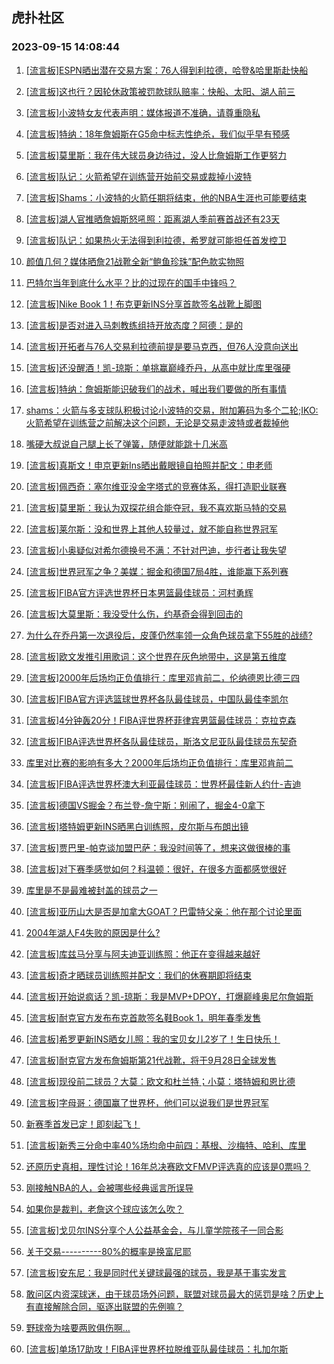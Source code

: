 ## 虎扑社区 
### 2023-09-15 14:08:44

1. [[流言板]ESPN晒出潜在交易方案：76人得到利拉德，哈登&哈里斯赴快船](https://bbs.hupu.com/62109647.html)

2. [[流言板]这也行？因轮休政策被罚款球队赔率：快船、太阳、湖人前三](https://bbs.hupu.com/62108368.html)

3. [[流言板]小波特女友代表声明：媒体报道不准确，请尊重隐私](https://bbs.hupu.com/62110660.html)

4. [[流言板]特纳：18年詹姆斯在G5命中标志性绝杀，我们似乎早有预感](https://bbs.hupu.com/62109474.html)

5. [[流言板]莫里斯：我在伟大球员身边待过，没人比詹姆斯工作更努力](https://bbs.hupu.com/62107676.html)

6. [[流言板]队记：火箭希望在训练营开始前交易或裁掉小波特](https://bbs.hupu.com/62107680.html)

7. [[流言板]Shams：小波特的火箭任期将结束，他的NBA生涯也可能要结束](https://bbs.hupu.com/62108455.html)

8. [[流言板]湖人官推晒詹姆斯怒吼照：距离湖人季前赛首战还有23天](https://bbs.hupu.com/62107533.html)

9. [[流言板]队记：如果热火无法得到利拉德，希罗就可能担任首发控卫](https://bbs.hupu.com/62109880.html)

10. [颜值几何？媒体晒詹21战靴全新“鲍鱼珍珠”配色款实物照](https://bbs.hupu.com/62108231.html)

11. [巴特尔当年到底什么水平？比的过现在的国手中锋吗？](https://bbs.hupu.com/62109074.html)

12. [[流言板]Nike Book 1！布克更新INS分享首款签名战靴上脚图](https://bbs.hupu.com/62109080.html)

13. [[流言板]是否对进入马刺教练组持开放态度？阿德：是的](https://bbs.hupu.com/62108779.html)

14. [[流言板]开拓者与76人交易利拉德前提是要马克西，但76人没意向送出](https://bbs.hupu.com/62108556.html)

15. [[流言板]还没醒酒！凯-琼斯：单挑赢巅峰乔丹，从高中就比库里强硬](https://bbs.hupu.com/62108163.html)

16. [[流言板]特纳：詹姆斯能识破我们的战术，喊出我们要做的所有事情](https://bbs.hupu.com/62109171.html)

17. [shams：火箭与多支球队积极讨论小波特的交易，附加筹码为多个二轮;IKO:火箭希望在训练营之前解决这个问题，无论是交易走波特或者裁掉他](https://bbs.hupu.com/62107304.html)

18. [嘴硬大叔说自己腿上长了弹簧，随便就能跳十几米高](https://bbs.hupu.com/62107756.html)

19. [[流言板]真斯文！申京更新Ins晒出戴眼镜自拍照并配文：申老师](https://bbs.hupu.com/62109125.html)

20. [[流言板]佩西奇：塞尔维亚没金字塔式的竞赛体系，得打造职业联赛](https://bbs.hupu.com/62109711.html)

21. [[流言板]莫里斯：我认为双探花组合能夺冠，我不喜欢斯马特的交易](https://bbs.hupu.com/62107979.html)

22. [[流言板]莱尔斯：没和世界上其他人较量过，就不能自称世界冠军](https://bbs.hupu.com/62108493.html)

23. [[流言板]小奥疑似对希尔德换号不满：不针对巴迪，步行者让我失望](https://bbs.hupu.com/62108119.html)

24. [[流言板]世界冠军之争？美媒：掘金和德国7局4胜，谁能赢下系列赛](https://bbs.hupu.com/62108665.html)

25. [[流言板]FIBA官方评选世界杯日本男篮最佳球员：河村勇辉](https://bbs.hupu.com/62110202.html)

26. [[流言板]大莫里斯：我没受什么伤，约基奇会得到回击的](https://bbs.hupu.com/62108325.html)

27. [为什么在乔丹第一次退役后，皮蓬仍然率领一众角色球员拿下55胜的战绩?](https://bbs.hupu.com/62109406.html)

28. [[流言板]欧文发推引用歌词：这个世界在灰色地带中，这是第五维度](https://bbs.hupu.com/62109362.html)

29. [[流言板]2000年后场均正负值排行：库里邓肯前二，伦纳德恩比德三四](https://bbs.hupu.com/62108882.html)

30. [[流言板]FIBA官方评选篮球世界杯各队最佳球员，中国队最佳李凯尔](https://bbs.hupu.com/62106726.html)

31. [[流言板]4分钟轰20分！FIBA评世界杯菲律宾男篮最佳球员：克拉克森](https://bbs.hupu.com/62110721.html)

32. [[流言板]FIBA评选世界杯各队最佳球员，斯洛文尼亚队最佳球员东契奇](https://bbs.hupu.com/62109628.html)

33. [库里对比赛的影响有多大？2000年后场均正负值排行：库里邓肯前二](https://bbs.hupu.com/62110129.html)

34. [[流言板]FIBA评选世界杯澳大利亚最佳球员：世界杯最佳新人约什-吉迪](https://bbs.hupu.com/62110416.html)

35. [[流言板]德国VS掘金？布兰登-詹宁斯：别闹了，掘金4-0拿下](https://bbs.hupu.com/62108962.html)

36. [[流言板]塔特姆更新INS晒黑白训练照，皮尔斯与布朗出镜](https://bbs.hupu.com/62108771.html)

37. [[流言板]贾巴里-帕克谈加盟巴萨：我没时间等了，想来这做很棒的事](https://bbs.hupu.com/62109452.html)

38. [[流言板]对下赛季感觉如何？科温顿：很好，在很多方面都感觉很好](https://bbs.hupu.com/62110302.html)

39. [库里是不是最难被封盖的球员之一](https://bbs.hupu.com/62109459.html)

40. [[流言板]亚历山大是否是加拿大GOAT？巴雷特父亲：他在那个讨论里面](https://bbs.hupu.com/62108402.html)

41. [2004年湖人F4失败的原因是什么?](https://bbs.hupu.com/62109700.html)

42. [[流言板]库兹马分享与阿夫迪亚训练照：他正在变得越来越好](https://bbs.hupu.com/62109861.html)

43. [[流言板]奇才晒球员训练照并配文：我们的休赛期即将结束](https://bbs.hupu.com/62109785.html)

44. [[流言板]开始说疯话？凯-琼斯：我是MVP+DPOY，打爆巅峰奥尼尔詹姆斯](https://bbs.hupu.com/62106300.html)

45. [[流言板]耐克官方发布布克首款签名鞋Book 1，明年春季发售](https://bbs.hupu.com/62105861.html)

46. [[流言板]希罗更新INS晒女儿照：我的宝贝女儿2岁了！生日快乐！](https://bbs.hupu.com/62109620.html)

47. [[流言板]耐克官方发布詹姆斯第21代战靴，将于9月28日全球发售](https://bbs.hupu.com/62105934.html)

48. [[流言板]现役前二球员？大莫：欧文和杜兰特；小莫：塔特姆和恩比德](https://bbs.hupu.com/62111020.html)

49. [[流言板]字母哥：德国赢了世界杯，他们可以说我们是世界冠军](https://bbs.hupu.com/62109268.html)

50. [新赛季首发已定！即刻起飞！](https://bbs.hupu.com/62109959.html)

51. [[流言板]新秀三分命中率40%场均命中前四：基根、沙梅特、哈利、库里](https://bbs.hupu.com/62106556.html)

52. [还原历史真相，理性讨论！16年总决赛欧文FMVP评选真的应该是0票吗？](https://bbs.hupu.com/62110827.html)

53. [刚接触NBA的人，会被哪些经典谣言所误导](https://bbs.hupu.com/62110426.html)

54. [如果你是裁判，老詹这个球应该怎么吹？](https://bbs.hupu.com/62110417.html)

55. [[流言板]戈贝尔INS分享个人公益基金会，与儿童学院孩子一同合影](https://bbs.hupu.com/62110339.html)

56. [关于交易----------80%的概率是换富尼耶](https://bbs.hupu.com/62107868.html)

57. [[流言板]安东尼：我是同时代关键球最强的球员，我是基于事实发言](https://bbs.hupu.com/62106162.html)

58. [敢问区内资深球迷，由于球员场外问题，联盟对球员最大的惩罚是啥？历史上有直接解除合同，驱逐出联盟的先例嘛？](https://bbs.hupu.com/62110759.html)

59. [野球帝为啥要两败俱伤啊…](https://bbs.hupu.com/62109856.html)

60. [[流言板]单场17助攻！FIBA评世界杯拉脱维亚队最佳球员：扎加尔斯](https://bbs.hupu.com/62109508.html)

